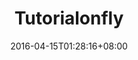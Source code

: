 ---
lastmod: 2016-04-15
date: 2016-04-15T01:28:16+08:00
description: "Tutorialonfly.com provide free tutorials in gitbook version online and pdf,epub,mobi etc for offline read, it's a great website built on hugo, thanks spf13 who created hugo"
license: ""
licenseLink: ""
sitelink: https://tutorialonfly.com/
tags:
- tutorials
- free
- ebook download
- fast
thumbnail: /images/tutorialonfly-tn.jpg
title: Tutorialonfly
---